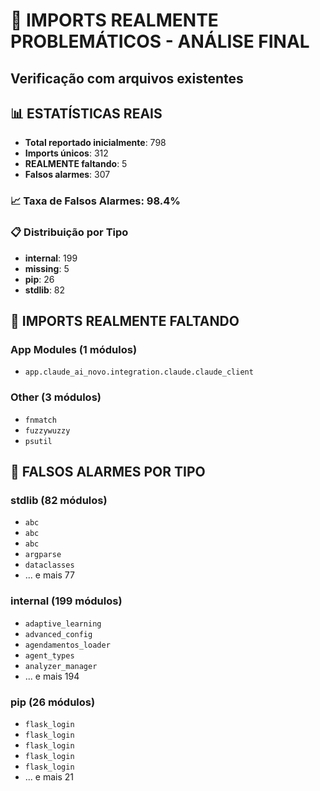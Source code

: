 # 🎯 IMPORTS REALMENTE PROBLEMÁTICOS - ANÁLISE FINAL
## Verificação com arquivos existentes

## 📊 ESTATÍSTICAS REAIS
- **Total reportado inicialmente**: 798
- **Imports únicos**: 312
- **REALMENTE faltando**: 5
- **Falsos alarmes**: 307

### 📈 Taxa de Falsos Alarmes: 98.4%

### 📋 Distribuição por Tipo
- **internal**: 199
- **missing**: 5
- **pip**: 26
- **stdlib**: 82

## 🚨 IMPORTS REALMENTE FALTANDO

### App Modules (1 módulos)
- `app.claude_ai_novo.integration.claude.claude_client`

### Other (3 módulos)
- `fnmatch`
- `fuzzywuzzy`
- `psutil`


## 📝 FALSOS ALARMES POR TIPO

### stdlib (82 módulos)
- `abc`
- `abc`
- `abc`
- `argparse`
- `dataclasses`
- ... e mais 77

### internal (199 módulos)
- `adaptive_learning`
- `advanced_config`
- `agendamentos_loader`
- `agent_types`
- `analyzer_manager`
- ... e mais 194

### pip (26 módulos)
- `flask_login`
- `flask_login`
- `flask_login`
- `flask_login`
- `flask_login`
- ... e mais 21